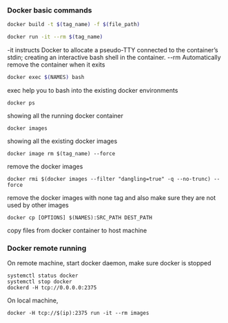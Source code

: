 ### Docker basic commands

```bash
docker build -t $(tag_name) -f $(file_path)
```

```bash
docker run -it --rm $(tag_name)
```

-it instructs Docker to allocate a pseudo-TTY connected to the container’s stdin; creating an interactive bash shell in the container. 
--rm Automatically remove the container when it exits

```bash
docker exec $(NAMES) bash
```

exec help you to bash into the existing docker environments

```
docker ps
```

showing all the running docker container

```
docker images
```

showing all the existing docker images

```
docker image rm $(tag_name) --force
```

remove the docker images

```
docker rmi $(docker images --filter "dangling=true" -q --no-trunc) --force
```

remove the docker images with none tag and also make sure they are not used by other images

```
docker cp [OPTIONS] $(NAMES):SRC_PATH DEST_PATH
```

copy files from docker container to host machine

### Docker remote running 

On remote machine, start docker daemon, make sure docker is stopped

```
systemctl status docker
systemctl stop docker
dockerd -H tcp://0.0.0.0:2375
```

On local machine, 

```
docker -H tcp://$(ip):2375 run -it --rm images
```

